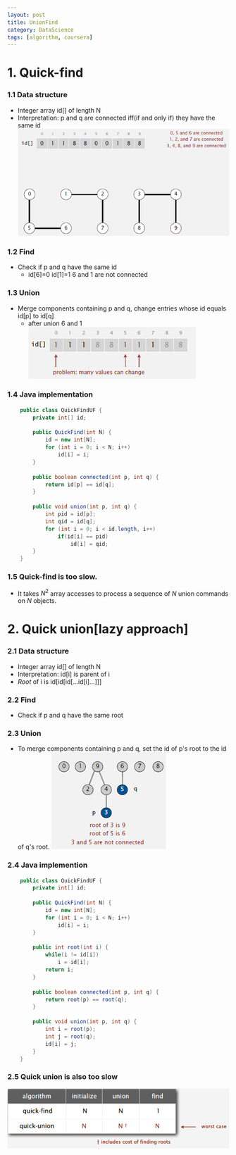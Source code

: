 ```yaml
---
layout: post
title: UnionFind
category: DataScience
tags: [algorithm, coursera]
---
```



# 1. Quick-find

### 1.1 Data structure
* Integer array id[] of length N
* Interpretation: p and q are connected iff(if and only if) they have the same id
![pic](/images/DataScience/algorithm_1.png)

### 1.2 Find
+ Check if p and q have the same id
	- id[6]=0 id[1]=1 6 and 1 are not connected

### 1.3 Union
+ Merge components containing p and q, change entries whose id equals id[p] to id[q]
	- after union 6 and 1  
![pic](/images/DataScience/algorithm_2.png)

### 1.4 Java implementation
```java
	public class QuickFindUF {
		private int[] id;

		public QuickFind(int N) {
			id = new int[N];
			for (int i = 0; i < N; i++) 
				id[i] = i;
		}

		public boolean connected(int p, int q) {
			return id[p] == id[q];
		}

		public void union(int p, int q) {
			int pid = id[p];
			int qid = id[q];
			for (int i = 0; i < id.length, i++)
				if(id[i] == pid) 
					id[i] = qid;
		}
	}
```

### 1.5 Quick-find is too slow. 
* It takes $N^2$ array accesses to process a sequence of $N$ union commands on $N$ objects.



# 2. Quick union[lazy approach]

### 2.1 Data structure
* Integer array id[] of length N
* Interpretation: id[i] is parent of i
* _Root_ of i is id[id[id[...id[i]...]]]

### 2.2 Find
+ Check if p and q have the same root

### 2.3 Union
+ To merge components containing p and q, set the id of p's root to the id of q's root.
![pic](/images/DataScience/algorithm_3.png)

### 2.4 Java implemention

```java
	public class QuickFindUF {
		private int[] id;

		public QuickFind(int N) {
			id = new int[N];
			for (int i = 0; i < N; i++) 
				id[i] = i;
		}

		public int root(int i) {
			while(i != id[i])
				i = id[i];
			return i;
		}

		public boolean connected(int p, int q) {
			return root(p) == root(q);
		}

		public void union(int p, int q) {
			int i = root(p);
			int j = root(q);
			id[i] = j;
		}
	}
```

### 2.5 Quick union is also too slow
![pic](/images/DataScience/algorithm_4.png)
